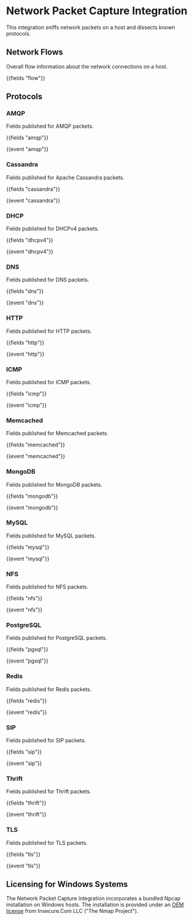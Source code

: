 # Network Packet Capture Integration

This integration sniffs network packets on a host and dissects
known protocols.

## Network Flows

Overall flow information about the network connections on a
host.

{{fields "flow"}}

## Protocols

### AMQP

Fields published for AMQP packets.

{{fields "amqp"}}

{{event "amqp"}}

### Cassandra

Fields published for Apache Cassandra packets.

{{fields "cassandra"}}

{{event "cassandra"}}

### DHCP

Fields published for DHCPv4 packets.

{{fields "dhcpv4"}}

{{event "dhcpv4"}}

### DNS

Fields published for DNS packets.

{{fields "dns"}}

{{event "dns"}}

### HTTP

Fields published for HTTP packets.

{{fields "http"}}

{{event "http"}}

### ICMP

Fields published for ICMP packets.

{{fields "icmp"}}

{{event "icmp"}}

### Memcached

Fields published for Memcached packets.

{{fields "memcached"}}

{{event "memcached"}}

### MongoDB

Fields published for MongoDB packets.

{{fields "mongodb"}}

{{event "mongodb"}}

### MySQL

Fields published for MySQL packets.

{{fields "mysql"}}

{{event "mysql"}}

### NFS

Fields published for NFS packets.

{{fields "nfs"}}

{{event "nfs"}}

### PostgreSQL

Fields published for PostgreSQL packets.

{{fields "pgsql"}}

{{event "pgsql"}}

### Redis

Fields published for Redis packets.

{{fields "redis"}}

{{event "redis"}}

### SIP

Fields published for SIP packets.

{{fields "sip"}}

{{event "sip"}}

### Thrift

Fields published for Thrift packets.

{{fields "thrift"}}

{{event "thrift"}}

### TLS

Fields published for TLS packets.

{{fields "tls"}}

{{event "tls"}}

## Licensing for Windows Systems

The Network Packet Capture Integration incorporates a bundled Npcap installation on Windows hosts. The installation is provided under an [OEM license](https://npcap.com/oem/redist.html) from Insecure.Com LLC ("The Nmap Project").